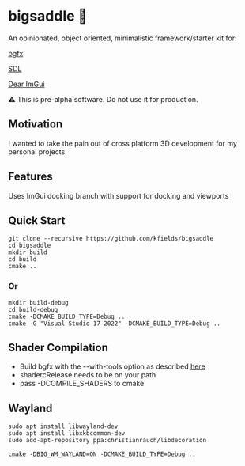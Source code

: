 # bigsaddle :horse:

An opinionated, object oriented, minimalistic framework/starter kit for:

[bgfx](https://github.com/bkaradzic/bgfx)

[SDL](https://github.com/libsdl-org/SDL)

[Dear ImGui](https://github.com/ocornut/imgui)

:warning:  This is pre-alpha software.  Do not use it for production.

## Motivation

I wanted to take the pain out of cross platform 3D development for my personal projects

## Features

Uses ImGui docking branch with support for docking and viewports

## Quick Start

    git clone --recursive https://github.com/kfields/bigsaddle
    cd bigsaddle
    mkdir build
    cd build
    cmake ..

### Or

    mkdir build-debug
    cd build-debug
    cmake -DCMAKE_BUILD_TYPE=Debug ..
    cmake -G "Visual Studio 17 2022" -DCMAKE_BUILD_TYPE=Debug ..

## Shader Compilation

* Build bgfx with the --with-tools option as described [here](https://bkaradzic.github.io/bgfx/build.html)
* shadercRelease needs to be on your path
* pass -DCOMPILE_SHADERS to cmake

## Wayland

    sudo apt install libwayland-dev
    sudo apt install libxkbcommon-dev
    sudo add-apt-repository ppa:christianrauch/libdecoration

    cmake -DBIG_WM_WAYLAND=ON -DCMAKE_BUILD_TYPE=Debug ..
